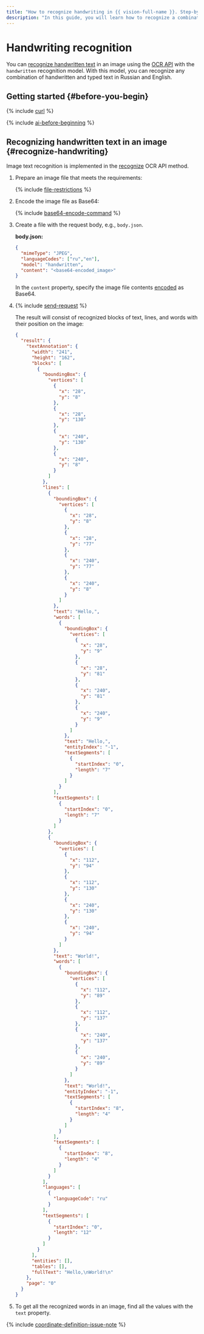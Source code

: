 ```yaml
---
title: "How to recognize handwriting in {{ vision-full-name }}. Step-by-step guide"
description: "In this guide, you will learn how to recognize a combination of typed and handwritten text in Russian and English in {{ vision-full-name }}."
---
```


# Handwriting recognition

You can [recognize handwritten text](../../concepts/ocr/index.md) in an image using the [OCR API](../../ocr/api-ref/index.md) with the `handwritten` recognition model. With this model, you can recognize any combination of handwritten and typed text in Russian and English.

## Getting started {#before-you-begin}

{% include [curl](../../../_includes/curl.md) %}

{% include [ai-before-beginning](../../../_includes/vision/ai-before-beginning.md) %}

## Recognizing handwritten text in an image {#recognize-handwriting}

Image text recognition is implemented in the [recognize](../../ocr/api-ref/TextRecognition/recognize.md) OCR API method.

1. Prepare an image file that meets the requirements:

   {% include [file-restrictions](../../../_includes/vision/ocr-file-restrictions.md) %}

1. Encode the image file as Base64:

   {% include [base64-encode-command](../../../_includes/vision/base64-encode-command.md) %}

1. Create a file with the request body, e.g., `body.json`.

   **body.json:**
   ```json
   {
     "mimeType": "JPEG",
     "languageCodes": ["ru","en"],
     "model": "handwritten",
     "content": "<base64-encoded_image>"
   }
   ```

   In the `content` property, specify the image file contents [encoded](../base64-encode.md) as Base64.


1. {% include [send-request](../../../_includes/vision/send-request_ocr.md) %}

   The result will consist of recognized blocks of text, lines, and words with their position on the image:

   ```json
   {
     "result": {
       "textAnnotation": {
         "width": "241",
         "height": "162",
         "blocks": [
           {
             "boundingBox": {
               "vertices": [
                 {
                   "x": "28",
                   "y": "8"
                 },
                 {
                   "x": "28",
                   "y": "130"
                 },
                 {
                   "x": "240",
                   "y": "130"
                 },
                 {
                   "x": "240",
                   "y": "8"
                 }
               ]
             },
             "lines": [
               {
                 "boundingBox": {
                   "vertices": [
                     {
                       "x": "28",
                       "y": "8"
                     },
                     {
                       "x": "28",
                       "y": "77"
                     },
                     {
                       "x": "240",
                       "y": "77"
                     },
                     {
                       "x": "240",
                       "y": "8"
                     }
                   ]
                 },
                 "text": "Hello,",
                 "words": [
                   {
                     "boundingBox": {
                       "vertices": [
                         {
                           "x": "28",
                           "y": "9"
                         },
                         {
                           "x": "28",
                           "y": "81"
                         },
                         {
                           "x": "240",
                           "y": "81"
                         },
                         {
                           "x": "240",
                           "y": "9"
                         }
                       ]
                     },
                     "text": "Hello,",
                     "entityIndex": "-1",
                     "textSegments": [
                       {
                         "startIndex": "0",
                         "length": "7"
                       }
                     ]
                   }
                 ],
                 "textSegments": [
                   {
                     "startIndex": "0",
                     "length": "7"
                   }
                 ]
               },
               {
                 "boundingBox": {
                   "vertices": [
                     {
                       "x": "112",
                       "y": "94"
                     },
                     {
                       "x": "112",
                       "y": "130"
                     },
                     {
                       "x": "240",
                       "y": "130"
                     },
                     {
                       "x": "240",
                       "y": "94"
                     }
                   ]
                 },
                 "text": "World!",
                 "words": [
                   {
                     "boundingBox": {
                       "vertices": [
                         {
                           "x": "112",
                           "y": "89"
                         },
                         {
                           "x": "112",
                           "y": "137"
                         },
                         {
                           "x": "240",
                           "y": "137"
                         },
                         {
                           "x": "240",
                           "y": "89"
                         }
                       ]
                     },
                     "text": "World!",
                     "entityIndex": "-1",
                     "textSegments": [
                       {
                         "startIndex": "8",
                         "length": "4"
                       }
                     ]
                   }
                 ],
                 "textSegments": [
                   {
                     "startIndex": "8",
                     "length": "4"
                   }
                 ]
               }
             ],
             "languages": [
               {
                 "languageCode": "ru"
               }
             ],
             "textSegments": [
               {
                 "startIndex": "0",
                 "length": "12"
               }
             ]
           }
         ],
         "entities": [],
         "tables": [],
         "fullText": "Hello,\nWorld!\n"
       },
       "page": "0"
     }
   }
   ```

1. To get all the recognized words in an image, find all the values with the `text` property.

{% include [coordinate-definition-issue-note](../../../_includes/vision/coordinate-definition-issue-note.md) %}